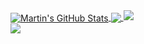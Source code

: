 <!--
**MartinEarls/martinearls** is a ✨ _special_ ✨ repository because its `README.md` (this file) appears on your GitHub profile.

Here are some ideas to get you started:

- 🔭 I’m currently working on ...
- 🌱 I’m currently learning ...
- 👯 I’m looking to collaborate on ...
- 🤔 I’m looking for help with ...
- 💬 Ask me about ...
- 📫 How to reach me: ...
- 😄 Pronouns: ...
- ⚡ Fun fact: ...
-->

<a href="https://martinearls.com">
  <img align="center" src="https://github-readme-stats.vercel.app/api?username=martinearls&show_icons=true&line_height=33&count_private=true&theme=dark" alt="Martin's GitHub Stats" />
</a>

<a href="https://martinearls.com">
  <img align="center" src="https://github-readme-stats.vercel.app/api/top-langs/?username=martinearls&&hide=cmake&langs_count=4&line_height=35&theme=dark" />
</a>

<a href="https://martinearls.com">
  <img src="https://github-readme-streak-stats.herokuapp.com/?user=martinearls&theme=dark" />
</a>
<br/>
<a href="https://twitter.com/malwareyeti">
  <img src="https://img.shields.io/twitter/follow/malwareyeti?style=for-the-badge&logo=twitter&&labelColor=1f1f1f&color=5fffaf" />
</a>

